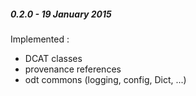 

##### 0.2.0  -  19 January 2015

Implemented :
- DCAT classes
- provenance references
- odt commons (logging, config, Dict, ...)
